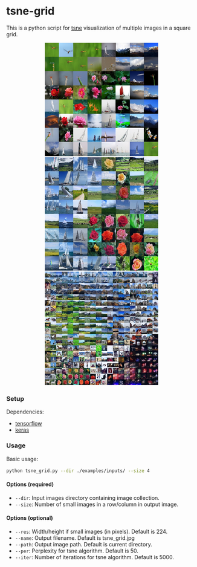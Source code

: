 # tsne-grid
This is a python script for [tsne](https://lvdmaaten.github.io/tsne/) visualization of multiple images in a square grid.

<!-- ![alt text](./examples/outputs/output5x5.jpg =250x250) -->
<p align="center">
<img src="./examples/outputs/output_1.jpg" width="300" height="300" />
<img src="./examples/outputs/output_2.jpg" width="300" height="300" />
<img src="./examples/outputs/output_3.jpg" width="300" height="300" />

</p>

### Setup
Dependencies:
* [tensorflow](https://www.tensorflow.org/install/)
* [keras](https://keras.io/)

### Usage

Basic usage:
```bash
python tsne_grid.py --dir ./examples/inputs/ --size 4
```
#### Options (required)
* `--dir`: Input images directory containing image collection.
* `--size`: Number of small images in a row/column in output image.

#### Options (optional)
* `--res`: Width/height if small images (in pixels). Default is 224.
* `--name`: Output filename. Default is tsne_grid.jpg
* `--path`: Output image path. Default is current directory.
* `--per`: Perplexity for tsne algorithm. Default is 50.
* `--iter`: Number of iterations for tsne algorithm. Default is 5000.

